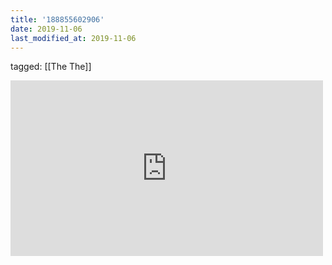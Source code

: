 ```yaml
---
title: '188855602906'
date: 2019-11-06
last_modified_at: 2019-11-06
---
```

tagged: [[The The]]
<iframe allow="accelerometer; autoplay; clipboard-write; encrypted-media; gyroscope; picture-in-picture" allowfullscreen="" frameborder="0" height="281" id="youtube_iframe" src="https://www.youtube.com/embed/wYhaBApV8GU?feature=oembed&amp;enablejsapi=1&amp;origin=https://safe.txmblr.com&amp;wmode=opaque" width="500"></iframe>